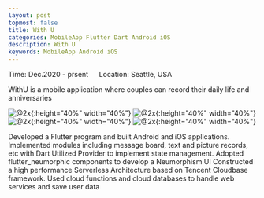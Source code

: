 ```yaml
---
layout: post
topmost: false
title: With U
categories: MobileApp Flutter Dart Android iOS
description: With U
keywords: MobileApp Android iOS
---
```


Time: Dec.2020 - prsent &emsp; Location: Seattle, USA

WithU is a mobile application where couples can record their daily life and anniversaries

![@2x](/images/posts/flutter/with-u-1.jpg){:height="40%" width="40%"} ![@2x](/images/posts/flutter/with-u-2.jpg){:height="40%" width="40%"}
![@2x](/images/posts/flutter/with-u-3.jpg){:height="40%" width="40%"} ![@2x](/images/posts/flutter/with-u-4.jpg){:height="40%" width="40%"}

Developed a Flutter program and built Android and iOS applications. Implemented modules including message board, text and picture records, etc with Dart
Utilized Provider to implement state management. Adopted flutter_neumorphic components to develop a Neumorphism UI
Constructed a high performance Serverless Architecture based on Tencent Cloudbase framework. Used cloud functions and cloud databases to handle web services and save user data